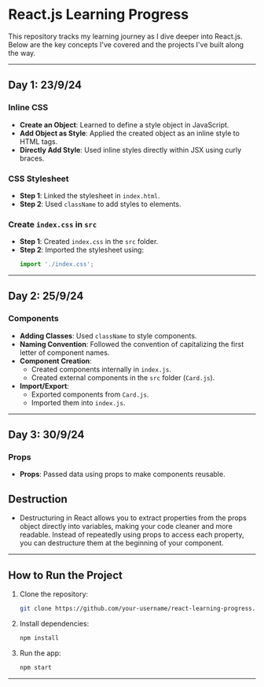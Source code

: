 # React.js Learning Progress

This repository tracks my learning journey as I dive deeper into React.js. Below are the key concepts I've covered and the projects I've built along the way.

---

## Day 1: 23/9/24

### Inline CSS
- **Create an Object**: Learned to define a style object in JavaScript.
- **Add Object as Style**: Applied the created object as an inline style to HTML tags.
- **Directly Add Style**: Used inline styles directly within JSX using curly braces.

### CSS Stylesheet
- **Step 1**: Linked the stylesheet in `index.html`.
- **Step 2**: Used `className` to add styles to elements.

### Create `index.css` in `src`
- **Step 1**: Created `index.css` in the `src` folder.
- **Step 2**: Imported the stylesheet using:
  ```javascript
  import './index.css';
  ```

---

## Day 2: 25/9/24

### Components
- **Adding Classes**: Used `className` to style components.
- **Naming Convention**: Followed the convention of capitalizing the first letter of component names.
- **Component Creation**: 
  - Created components internally in `index.js`.
  - Created external components in the `src` folder (`Card.js`).
- **Import/Export**: 
  - Exported components from `Card.js`.
  - Imported them into `index.js`.
  
---

## Day 3: 30/9/24

### Props
- **Props**: Passed data using props to make components reusable. 

## Destruction
- Destructuring in React allows you to extract properties from the props object directly into variables, making your code cleaner and more readable. Instead of repeatedly using props to access each property, you can destructure them at the beginning of your component.

---

## How to Run the Project
1. Clone the repository:
   ```bash
   git clone https://github.com/your-username/react-learning-progress.git
   ```
2. Install dependencies:
   ```bash
   npm install
   ```
3. Run the app:
   ```bash
   npm start
   ```

---
